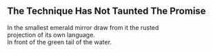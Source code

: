 The Technique Has Not Taunted The Promise
-----------------------------------------
In the smallest emerald mirror draw from it the rusted  
projection of its own language.  
In front of the green tail of the water.  
